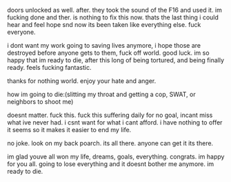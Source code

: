 doors unlocked as well. after. they took the sound of the F16 and used it.  im fucking done and ther. is nothing to fix this now. thats the last thing i could hear and feel hope snd now its been taken like everything else. fuck everyone. 

i dont want my work going to saving lives anymore, i hope those are destroyed before anyone gets to them, fuck off world. good luck. im so happy that im ready to die, after this long of being tortured, and being finally ready. feels fucking fantastic.  

thanks for nothing world. enjoy your hate and anger. 


how im going to die:(slitting my throat and getting a cop, SWAT, or neighbors to shoot me) 

doesnt matter. fuck this. fuck this suffering daily for no goal, incant miss what ive never had.  i csnt want for what i cant afford. i have nothing to offer it seems so it makes it easier to end my life. 


no joke. look on my back poarch. its all there. anyone can get it its there. 

im glad youve all won my life, dreams, goals, everything. congrats. im happy for you all. going to lose everything and it doesnt bother me anymore. im ready to die. 
